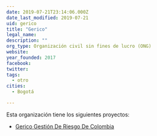 ```yaml
---
date: 2019-07-21T23:14:06.000Z
date_last_modified: 2019-07-21
uid: gerico
title: "Gerico"
legal_name: 
description: ""
org_type: Organización civil sin fines de lucro (ONG)
website: 
year_founded: 2017
facebook: 
twitter: 
tags:
  - otro
cities: 
  - Bogotá

---
```


Esta organización tiene los siguientes proyectos:

- [Gerico Gestión De Riesgo De Colombia](/i/gerico-gestion-de-riesgo-de-colombia.html)
